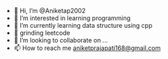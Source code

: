 - 👋 Hi, I’m @Aniketap2002
- 👀 I’m interested in learning programming
- 🌱 I’m currently learning data structure using cpp
- 👀 grinding leetcode
- 💞️ I’m looking to collaborate on ...
- 📫 How to reach me aniketprajapati168@gmail.com


<!---
Aniketap2002/Aniketap2002 is a ✨ special ✨ repository because its `README.md` (this file) appears on your GitHub profile.
You can click the Preview link to take a look at your changes.
--->
